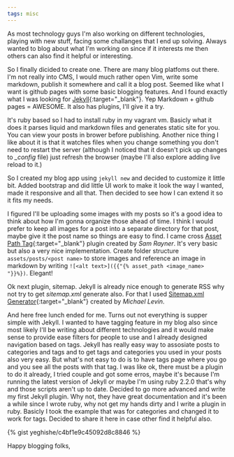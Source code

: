 ```yaml
---
tags: misc
---
```


As most technology guys I'm also working on different technologies, playing
with new stuff, facing some challanges that I end up solving.
Always wanted to blog about what I'm working on since if it interests me then
others can also find it helpful or interesting.

So I finally dicided to create one. There are many blog platfoms out there.
I'm not really into CMS, I would much rather open Vim, write some markdown,
publish it somewhere and call it a blog post. Seemed like what I want is github
pages with some basic blogging features. And I found exactly what I was looking
for [Jekyll](http://jekyllrb.com/){:target="_blank"}.
Yep Markdown + github pages = AWESOME. It also has plugins, I'll give it a try.

It's ruby based so I had to install ruby in my vagrant vm. Basicly what it
does it parses liquid and markdown files and generates static site for you.
You can view your posts in brower before publishing. Another nice thing I like
about it is that it watches files when you change something you don't need to
restart the server (although I noticed that it doesn't pick up changes to
*_config* file) just refresh the browser (maybe I'll also explore adding
live reload to it.)

So I created my blog app using ```jekyll new``` and decided to customize it
little bit. Added bootstrap and did little UI work to make it look the way I
wanted, made it responsive and all that. Then decided to see how I can extend
it so it fits my needs.

I figured I'll be uploading some images with my posts so it's a good idea
to think about how I'm gonna organize those ahead of time. I think I would
prefer to keep all images for a post into a separate directory for that post,
maybe give it the post name so things are easy to find. I came cross
[Asset Path Tag](https://github.com/samrayner/jekyll-asset-path-plugin){:target="_blank"}
plugin created by *Sam Rayner*. It's very basic but also a very nice
implementation. Create folder structure ```assets/posts/<post name>``` to store
images and reference an image in markdown by writing
```![<alt text>]({{"{% asset_path <image_name> "}}%})```. Elegant!

Ok next plugin, sitemap. Jekyll is already nice enough to generate RSS why not
try to get *sitemap.xml* generate also. For that I used
[Sitemap.xml Generator](https://github.com/kinnetica/jekyll-plugins){:target="_blank"}
created by *Michael Levin*.

And here free lunch ended for me. Turns out not everything is supper simple with
Jekyll. I wanted to have tagging feature in my blog also since most likely I'll
be writing about different technologies and it would make sense to provide ease
filters for people to use and I already designed navigation based on tags.
Jekyll has really easy way to assosiate posts to categories and tags and to
get tags and categories you used in your posts also very easy. But what's not
easy to do is to have tags page where you go and you see all the posts with
that tag. I was like ok, there must be a plugin to do it already, I tried
couple and got some erros, maybe it's because I'm running the latest version of
Jekyll or maybe I'm using ruby 2.2.0 that's why and those scripts aren't up to
date. Decided to go more advanced and write my first Jekyll plugin. Why not,
they have great documentation and it's been a while since I wrote ruby, why not
get my hands dirty and I write a plugin in ruby. Basicly I took the example that
was for categories and changed it to work for tags. Decided to share it here in
case other find it helpful also.

{% gist yeghishe/c4bf1e9c45092d8c8846 %}

Happy blogging folks,
